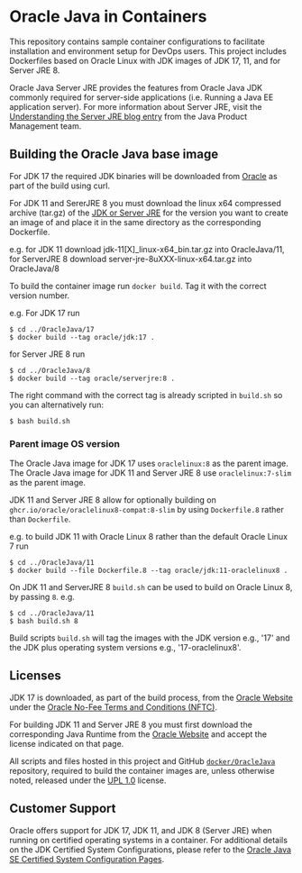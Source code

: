 Oracle Java in Containers
=====
This repository contains sample container configurations to facilitate installation and environment setup for DevOps users. This project includes Dockerfiles based on Oracle Linux with JDK images of JDK 17, 11, and for Server JRE 8.

Oracle Java Server JRE provides the features from Oracle Java JDK commonly required for server-side applications (i.e. Running a Java EE application server). For more information about Server JRE, visit the [Understanding the Server JRE blog entry](https://blogs.oracle.com/java-platform-group/understanding-the-server-jre) from the Java Product Management team.

## Building the Oracle Java base image
For JDK 17 the required JDK binaries will be downloaded from [Oracle](https://www.oracle.com/javadownload) as part of the build using curl.

For JDK 11 and SererJRE 8 you must download the linux x64 compressed archive (tar.gz) of the [JDK or Server JRE](https://www.oracle.com/javadownload) for the version you want to create an image of and place it in the same directory as the corresponding Dockerfile.

e.g. for JDK 11 download jdk-11[X]_linux-x64_bin.tar.gz into OracleJava/11, 
for ServerJRE 8 download server-jre-8uXXX-linux-x64.tar.gz into OracleJava/8

To build the container image run `docker build`. Tag it with the correct version number.

e.g. For JDK 17 run
```
$ cd ../OracleJava/17
$ docker build --tag oracle/jdk:17 .
```

for Server JRE 8 run
```
$ cd ../OracleJava/8
$ docker build --tag oracle/serverjre:8 .
```

The right command with the correct tag is already scripted in `build.sh` so you can alternatively run:
```
$ bash build.sh
```
### Parent image OS version

The Oracle Java image for JDK 17 uses `oraclelinux:8` as the parent image.
The Oracle Java image for JDK 11 and Server JRE 8 use `oraclelinux:7-slim` as the parent image.

JDK 11 and Server JRE 8 allow for optionally building on `ghcr.io/oracle/oraclelinux8-compat:8-slim` by using `Dockerfile.8` rather than `Dockerfile`.

e.g. to build JDK 11 with Oracle Linux 8 rather than the default Oracle Linux 7 run

```
$ cd ../OracleJava/11
$ docker build --file Dockerfile.8 --tag oracle/jdk:11-oraclelinux8 .
```

On JDK 11 and ServerJRE 8 `build.sh` can be used to build on Oracle Linux 8, by passing `8`.
e.g. 

```
$ cd ../OracleJava/11
$ bash build.sh 8
```
Build scripts `build.sh` will tag the images with the JDK version e.g., '17' and  the JDK  plus operating system versions e.g., '17-oraclelinux8'.

## Licenses
JDK 17 is downloaded, as part of the build process, from the [Oracle Website](https://www.oracle.com/javadownload) under the [Oracle No-Fee Terms and Conditions (NFTC)](https://java.com/freeuselicense).

For building JDK 11 and Server JRE 8 you must first download the corresponding Java Runtime from the [Oracle Website](https://www.oracle.com/javadownload) and accept the license indicated on that page.

All scripts and files hosted in this project and GitHub [`docker/OracleJava`](./) repository, required to build the container images are, unless otherwise noted, released under the [UPL 1.0](https://oss.oracle.com/licenses/upl/) license.

## Customer Support
Oracle offers support for JDK 17, JDK 11, and JDK 8 (Server JRE) when running on certified operating systems in a container. For additional details on the JDK Certified System Configurations, please refer to the [Oracle Java SE Certified System Configuration Pages](https://www.oracle.com/technetwork/java/javaseproducts/documentation/index.html#sysconfig).
